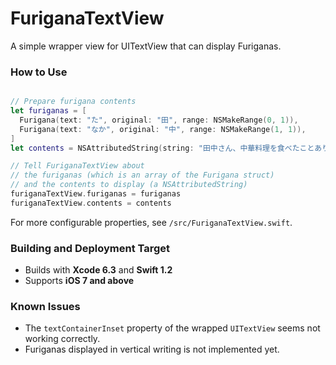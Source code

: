 # FuriganaTextView
A simple wrapper view for UITextView that can display Furiganas.

### How to Use
```swift

// Prepare furigana contents
let furiganas = [
  Furigana(text: "た", original: "田", range: NSMakeRange(0, 1)),
  Furigana(text: "なか", original: "中", range: NSMakeRange(1, 1)),
]
let contents = NSAttributedString(string: "田中さん、中華料理を食べたことありますか。")

// Tell FuriganaTextView about 
// the furiganas (which is an array of the Furigana struct) 
// and the contents to display (a NSAttributedString)
furiganaTextView.furiganas = furiganas
furiganaTextView.contents = contents

```

For more configurable properties, see `/src/FuriganaTextView.swift`.

### Building and Deployment Target

* Builds with __Xcode 6.3__ and __Swift 1.2__
* Supports __iOS 7 and above__

### Known Issues
* The `textContainerInset` property of the wrapped `UITextView` seems not working correctly.
* Furiganas displayed in vertical writing is not implemented yet.
